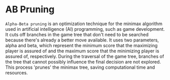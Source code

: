 # AB Pruning

`Alpha-Beta pruning` is an optimization technique for the minimax algorithm used in artificial intelligence (AI) programming, such as game development. It cuts off branches in the game tree that don't need to be searched because there's already a better move available. It uses two parameters, alpha and beta, which represent the minimum score that the maximizing player is assured of and the maximum score that the minimizing player is assured of, respectively. During the traversal of the game tree, branches of the tree that cannot possibly influence the final decision are not explored. This process 'prunes' the minimax tree, saving computational time and resources.